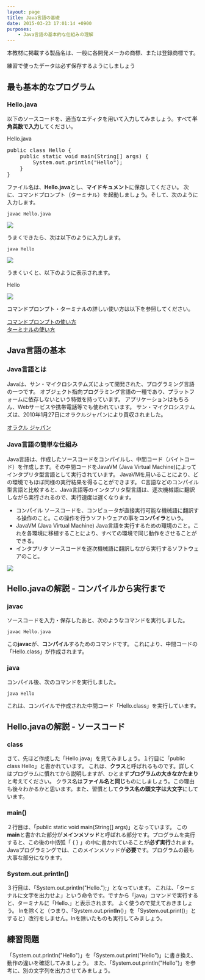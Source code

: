 ```yaml
---
layout: page
title: Java言語の基礎
date: 2015-03-23 17:01:14 +0900
purposes:
    - Java言語の基本的な仕組みの理解
---
```


本教材に掲載する製品名は、一般に各開発メーカの商標、または登録商標です。

練習で使ったデータは必ず保存するようにしましょう


最も基本的なプログラム
--------------

### Hello.java

以下のソースコードを、適当なエディタを用いて入力してみましょう。すべて**半角英数で入力**してください。

<div id="boxtitle">Hello.java</div>
<div id="box">
<pre id="text">
public class Hello {
	public static void main(String[] args) {
		System.out.println("Hello");
	}
}
</pre>
</div>

ファイル名は、**Hello.java**とし、**マイドキュメント**に保存してください。
次に、コマンドプロンプト（ターミナル）を起動しましょう。そして、次のように入力します。

~~~~
javac Hello.java
~~~~

![](./pic/hello01.png)

うまくできたら、次は以下のように入力します。

~~~~
java Hello
~~~~

![](./pic/hello02.png)

うまくいくと、以下のように表示されます。

Hello

![](./pic/hello03.png)

コマンドプロンプト・ターミナルの詳しい使い方は以下を参照してください。

<div id="ref"><a href="command.html" target="_blank">コマンドプロンプトの使い方</a></div>
<div id="ref"><a href="terminal.html" target="_blank">ターミナルの使い方</a></div>


Java言語の基本
------------------

### Java言語とは

Javaは、サン・マイクロシステムズによって開発された、プログラミング言語の一つです。
オブジェクト指向プログラミング言語の一種であり、プラットフォームに依存しないという特徴を持っています。
アプリケーションはもちろん、Webサービスや携帯電話等でも使われています。
サン・マイクロシステムズは、2010年1月27日にオラクルジャパンにより買収されました。

<div id="link"><a href="http://www.oracle.com/jp/index.html" target="_blank">オラクル ジャパン</a></div>

### Java言語の簡単な仕組み
Java言語は、作成したソースコードをコンパイルし、中間コード（バイトコード）を作成します。その中間コードをJavaVM (Java Virtual Machine)によってインタプリタ型言語として実行されています。
JavaVMを用いることにより、どの環境でもほぼ同様の実行結果を得ることができます。
C言語などのコンパイル型言語と比較すると、Java言語等のインタプリタ型言語は、逐次機械語に翻訳しながら実行されるので、実行速度は遅くなります。

* コンパイル
ソースコードを、コンピュータが直接実行可能な機械語に翻訳する操作のこと。この操作を行うソフトウェアの事を**コンパイラ**という。
* JavaVM (Java Virtual Machine)
Java言語を実行するための環境のこと。これを各環境に移植することにより、すべての環境で同じ動作をさせることができる。
* インタプリタ
ソースコードを逐次機械語に翻訳しながら実行するソフトウェアのこと。

![](./pic/java.png)


Hello.javaの解説 - コンパイルから実行まで
------------------

### javac
ソースコードを入力・保存したあと、次のようなコマンドを実行しました。

~~~~
javac Hello.java
~~~~

この**javac**が、**コンパイル**するためのコマンドです。
これにより、中間コードの「Hello.class」が作成されます。

### java

コンパイル後、次のコマンドを実行しました。

~~~~
java Hello
~~~~

これは、コンパイルで作成された中間コード「Hello.class」を実行しています。


Hello.javaの解説 - ソースコード
------------------
### class

さて、先ほど作成した「Hello.java」を見てみましょう。１行目に「public class Hello」と書かれています。
これは、**クラス**と呼ばれるものです。詳しくはプログラムに慣れてから説明しますが、ひとまず**プログラムの大きなかたまり**と考えてください。
クラス名は**ファイル名と同じ**ものにしましょう。この理由も後々わかるかと思います。また、習慣として**クラス名の頭文字は大文字**にしています。

### main()
２行目は、「public static void main(String[] args)」となっています。
この**main**と書かれた部分が**メインメソッド**と呼ばれる部分です。プログラムを実行すると、この後の中括弧「 { } 」の中に書かれていることが**必ず実行**されます。
Javaプログラミングでは、このメインメソッドが**必要**です。プログラムの最も大事な部分になります。

### System.out.println()
３行目は、「System.out.println("Hello.");」となっています。
これは、「ターミナルに文字を出力せよ」という命令です。ですから「java」コマンドで実行すると、ターミナルに「Hello.」と表示されます。
よく使うので覚えておきましょう。
lnを除くと（つまり、「System.out.print**In**()」を「System.out.print()」とすると）改行をしません。lnを除いたものも実行してみましょう。


練習問題
--------

「System.out.println("Hello")」を「System.out.print("Hello")」に書き換え、動作の違いを確認してみましょう。
また、「System.out.println("Hello")」を参考に、別の文字列を出力させてみましょう。

